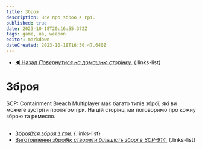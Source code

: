 ```yaml
---
title: Зброя
description: Все про зброю в грі.
published: true
date: 2023-10-18T20:16:55.372Z
tags: game, ua, weapon
editor: markdown
dateCreated: 2023-10-18T16:50:47.640Z
---
```


- [:arrow_backward: Назад *Повернутися на домашню сторінку.*](/uk/home#breach-modemultiplayer)
{.links-list}
# Зброя
SCP: Containment Breach Multiplayer має багато типів зброї, які ви можете зустріти протягом гри. На цій сторінці ми поговоримо про кожну зброю та ремесло.
##
- [Зброя*Уся зброя з гри.*](/en/game/weapons/guns)
{.links-list}
- [Виготовлення зброї*Як створити більшість зброї в SCP-914.*](/en/game/weapons/crafts)
{.links-list}